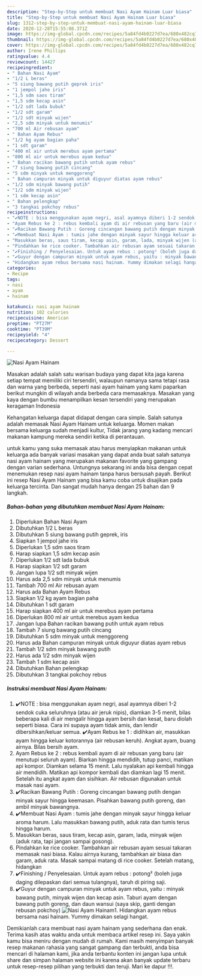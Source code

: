 ```yaml
---
description: "Step-by-Step untuk membuat Nasi Ayam Hainam Luar biasa"
title: "Step-by-Step untuk membuat Nasi Ayam Hainam Luar biasa"
slug: 1312-step-by-step-untuk-membuat-nasi-ayam-hainam-luar-biasa
date: 2020-12-28T15:55:08.371Z
image: https://img-global.cpcdn.com/recipes/5a84fd4b0227d7ea/680x482cq70/nasi-ayam-hainam-foto-resep-utama.jpg
thumbnail: https://img-global.cpcdn.com/recipes/5a84fd4b0227d7ea/680x482cq70/nasi-ayam-hainam-foto-resep-utama.jpg
cover: https://img-global.cpcdn.com/recipes/5a84fd4b0227d7ea/680x482cq70/nasi-ayam-hainam-foto-resep-utama.jpg
author: Irene Phillips
ratingvalue: 4.4
reviewcount: 14427
recipeingredient:
- " Bahan Nasi Ayam"
- "1/2 L beras"
- "5 siung bawang putih geprek iris"
- "1 jempol jahe iris"
- "1,5 sdm saos tiram"
- "1,5 sdm kecap asin"
- "1/2 sdt lada bubuk"
- "1/2 sdt garam"
- "1/2 sdt minyak wijen"
- "2,5 sdm minyak untuk menumis"
- "700 ml Air rebusan ayam"
- " Bahan Ayam Rebus"
- "1/2 kg ayam bagian paha"
- "1 sdt garam"
- "400 ml air untuk merebus ayam pertama"
- "800 ml air untuk merebus ayam kedua"
- " Bahan racikan bawang putih untuk ayam rebus"
- "7 siung bawang putih cincang"
- "5 sdm minyak untuk menggoreng"
- " Bahan campuran minyak untuk diguyur diatas ayam rebus"
- "1/2 sdm minyak bawang putih"
- "1/2 sdm minyak wijen"
- "1 sdm kecap asin"
- " Bahan pelengkap"
- "3 tangkai pokchoy rebus"
recipeinstructions:
- "✔️NOTE : bisa menggunakan ayam negri, asal ayamnya diberi 1-2 sendok cuka seluruhnya (atau air jeruk nipis), diamkan 3-5 menit, bilas beberapa kali di air mengalir hingga ayam bersih dan kesat, baru diolah seperti biasa. Cara ini supaya ayam tidak amis, dan lendir dibersihkan/keluar semua. ✔️Ayam Rebus ke 1 : didihkan air, masukkan ayam hingga keluar kotorannya (air rebusan keruh). Angkat ayam, buang airnya. Bilas bersih ayam."
- "Ayam Rebus ke 2 : rebus kembali ayam di air rebusan yang baru (air menutupi seluruh ayam). Biarkan hingga mendidih, tutup panci, matikan api kompor. Diamkan selama 15 menit. Lalu nyalakan api kembali hingga air mendidih. Matikan api kompor kembali dan diamkan lagi 15 menit. Setelah itu angkat ayam dan sisihkan. Air rebusan digunakan untuk masak nasi ayam."
- "✔️Racikan Bawang Putih : Goreng cincangan bawang putih dengan minyak sayur hingga keemasan. Pisahkan bawang putih goreng, dan ambil minyak bawangnya."
- "✔️Membuat Nasi Ayam : tumis jahe dengan minyak sayur hingga keluar aroma harum. Lalu masukkan bawang putih, aduk rata dan tumis terus hingga harum."
- "Masukkan beras, saus tiram, kecap asin, garam, lada, minyak wijen (aduk rata, tapi jangan sampai gosong)."
- "Pindahkan ke rice cooker. Tambahkan air rebusan ayam sesuai takaran memasak nasi biasa. Kalau airnya kurang, tambahkan air biasa dan garam, aduk rata. Masak sampai matang di rice cooker. Setelah matang, hidangkan"
- "✔️Finishing / Penyelesaian. Untuk ayam rebus : potong² (boleh juga daging dilepaskan dari semua tulangnya), taruh di piring saji."
- "✔️Guyur dengan campuran minyak untuk ayam rebus, yaitu : minyak bawang putih, minyak wijen dan kecap asin. Taburi ayam dengan bawang putih goreng, dan daun wansui (saya skip, ganti dengan rebusan pokchoy)"
- "Hidangkan ayam rebus bersama nasi hainam. Yummy dimakan selagi hangat."
categories:
- Recipe
tags:
- nasi
- ayam
- hainam

katakunci: nasi ayam hainam 
nutrition: 102 calories
recipecuisine: American
preptime: "PT27M"
cooktime: "PT39M"
recipeyield: "4"
recipecategory: Dessert

---
```



![Nasi Ayam Hainam](https://img-global.cpcdn.com/recipes/5a84fd4b0227d7ea/680x482cq70/nasi-ayam-hainam-foto-resep-utama.jpg)

Masakan adalah salah satu warisan budaya yang dapat kita jaga karena setiap tempat memiliki ciri tersendiri, walaupun namanya sama tetapi rasa dan warna yang berbeda, seperti nasi ayam hainam yang kami paparkan berikut mungkin di wilayah anda berbeda cara memasaknya. Masakan yang kaya dengan bumbu menampilkan kesan tersendiri yang merupakan keragaman Indonesia



Kehangatan keluarga dapat didapat dengan cara simple. Salah satunya adalah memasak Nasi Ayam Hainam untuk keluarga. Momen makan bersama keluarga sudah menjadi kultur, Tidak jarang yang kadang mencari makanan kampung mereka sendiri ketika di perantauan.

untuk kamu yang suka memasak atau harus menyiapkan makanan untuk keluarga ada banyak variasi masakan yang dapat anda buat salah satunya nasi ayam hainam yang merupakan makanan favorite yang gampang dengan varian sederhana. Untungnya sekarang ini anda bisa dengan cepat menemukan resep nasi ayam hainam tanpa harus bersusah payah.
Berikut ini resep Nasi Ayam Hainam yang bisa kamu coba untuk disajikan pada keluarga tercinta. Dan sangat mudah hanya dengan 25 bahan dan 9 langkah.


<!--inarticleads1-->

##### Bahan-bahan yang dibutuhkan membuat Nasi Ayam Hainam:

1. Diperlukan  Bahan Nasi Ayam
1. Dibutuhkan 1/2 L beras
1. Dibutuhkan 5 siung bawang putih geprek, iris
1. Siapkan 1 jempol jahe iris
1. Diperlukan 1,5 sdm saos tiram
1. Harap siapkan 1,5 sdm kecap asin
1. Diperlukan 1/2 sdt lada bubuk
1. Harap siapkan 1/2 sdt garam
1. Jangan lupa 1/2 sdt minyak wijen
1. Harus ada 2,5 sdm minyak untuk menumis
1. Tambah 700 ml Air rebusan ayam
1. Harus ada  Bahan Ayam Rebus
1. Siapkan 1/2 kg ayam bagian paha
1. Dibutuhkan 1 sdt garam
1. Harap siapkan 400 ml air untuk merebus ayam pertama
1. Diperlukan 800 ml air untuk merebus ayam kedua
1. Jangan lupa  Bahan racikan bawang putih untuk ayam rebus
1. Tambah 7 siung bawang putih cincang
1. Dibutuhkan 5 sdm minyak untuk menggoreng
1. Harus ada  Bahan campuran minyak untuk diguyur diatas ayam rebus
1. Tambah 1/2 sdm minyak bawang putih
1. Harus ada 1/2 sdm minyak wijen
1. Tambah 1 sdm kecap asin
1. Dibutuhkan  Bahan pelengkap
1. Dibutuhkan 3 tangkai pokchoy rebus




<!--inarticleads2-->

##### Instruksi membuat  Nasi Ayam Hainam:

1. ✔️NOTE : bisa menggunakan ayam negri, asal ayamnya diberi 1-2 sendok cuka seluruhnya (atau air jeruk nipis), diamkan 3-5 menit, bilas beberapa kali di air mengalir hingga ayam bersih dan kesat, baru diolah seperti biasa. Cara ini supaya ayam tidak amis, dan lendir dibersihkan/keluar semua. ✔️Ayam Rebus ke 1 : didihkan air, masukkan ayam hingga keluar kotorannya (air rebusan keruh). Angkat ayam, buang airnya. Bilas bersih ayam.
1. Ayam Rebus ke 2 : rebus kembali ayam di air rebusan yang baru (air menutupi seluruh ayam). Biarkan hingga mendidih, tutup panci, matikan api kompor. Diamkan selama 15 menit. Lalu nyalakan api kembali hingga air mendidih. Matikan api kompor kembali dan diamkan lagi 15 menit. Setelah itu angkat ayam dan sisihkan. Air rebusan digunakan untuk masak nasi ayam.
1. ✔️Racikan Bawang Putih : Goreng cincangan bawang putih dengan minyak sayur hingga keemasan. Pisahkan bawang putih goreng, dan ambil minyak bawangnya.
1. ✔️Membuat Nasi Ayam : tumis jahe dengan minyak sayur hingga keluar aroma harum. Lalu masukkan bawang putih, aduk rata dan tumis terus hingga harum.
1. Masukkan beras, saus tiram, kecap asin, garam, lada, minyak wijen (aduk rata, tapi jangan sampai gosong).
1. Pindahkan ke rice cooker. Tambahkan air rebusan ayam sesuai takaran memasak nasi biasa. Kalau airnya kurang, tambahkan air biasa dan garam, aduk rata. Masak sampai matang di rice cooker. Setelah matang, hidangkan
1. ✔️Finishing / Penyelesaian. Untuk ayam rebus : potong² (boleh juga daging dilepaskan dari semua tulangnya), taruh di piring saji.
1. ✔️Guyur dengan campuran minyak untuk ayam rebus, yaitu : minyak bawang putih, minyak wijen dan kecap asin. Taburi ayam dengan bawang putih goreng, dan daun wansui (saya skip, ganti dengan rebusan pokchoy)
<img src="//assets-global.cpcdn.com/assets/icons/button_play-2c75c40dde080a61004c1f40b05d8f140eaff45d7e9e6481dc71c63d2e7c4909.png" alt="Nasi Ayam Hainam">1. Hidangkan ayam rebus bersama nasi hainam. Yummy dimakan selagi hangat.




Demikianlah cara membuat nasi ayam hainam yang sederhana dan enak. Terima kasih atas waktu anda untuk membaca artikel resep ini. Saya yakin kamu bisa meniru dengan mudah di rumah. Kami masih menyimpan banyak resep makanan rahasia yang sangat gampang dan terbukti, anda bisa mencari di halaman kami, jika anda terbantu konten ini jangan lupa untuk share dan simpan halaman website ini karena akan banyak update terbaru untuk resep-resep pilihan yang terbukti dan teruji. Mari ke dapur !!!. 
